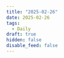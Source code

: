 ```yaml
---
title: "2025-02-26"
date: 2025-02-26
tags:
  - Daily
draft: true
hidden: false
disable_feed: false
---
```


